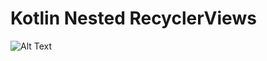 # Kotlin Nested RecyclerViews

![Alt Text](https://media.giphy.com/media/NUufvjp0j54KREchcC/giphy.gif)

